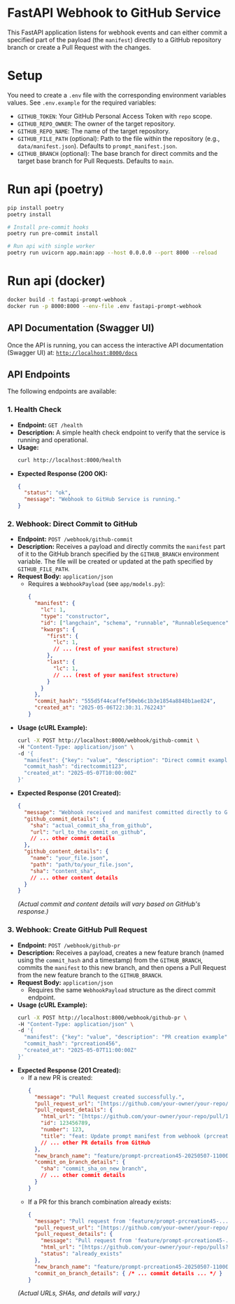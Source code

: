 # FastAPI Webhook to GitHub Service

This FastAPI application listens for webhook events and can either commit a specified part of the payload (the `manifest`) directly to a GitHub repository branch or create a Pull Request with the changes.

# Setup
You need to create a `.env` file with the corresponding environment variables values. See `.env.example` for the required variables:
* `GITHUB_TOKEN`: Your GitHub Personal Access Token with `repo` scope.
* `GITHUB_REPO_OWNER`: The owner of the target repository.
* `GITHUB_REPO_NAME`: The name of the target repository.
* `GITHUB_FILE_PATH` (optional): Path to the file within the repository (e.g., `data/manifest.json`). Defaults to `prompt_manifest.json`.
* `GITHUB_BRANCH` (optional): The base branch for direct commits and the target base branch for Pull Requests. Defaults to `main`.

# Run api (poetry)
```bash
pip install poetry
poetry install

# Install pre-commit hooks
poetry run pre-commit install

# Run api with single worker
poetry run uvicorn app.main:app --host 0.0.0.0 --port 8000 --reload
```

# Run api (docker)

```bash
docker build -t fastapi-prompt-webhook .
docker run -p 8000:8000 --env-file .env fastapi-prompt-webhook
```

## API Documentation (Swagger UI)

Once the API is running, you can access the interactive API documentation (Swagger UI) at:
[`http://localhost:8000/docs`](http://localhost:8000/docs)

## API Endpoints

The following endpoints are available:

### 1. Health Check

* **Endpoint:** `GET /health`
* **Description:** A simple health check endpoint to verify that the service is running and operational.
* **Usage:**
    ```bash
    curl http://localhost:8000/health
    ```
* **Expected Response (200 OK):**
    ```json
    {
      "status": "ok",
      "message": "Webhook to GitHub Service is running."
    }
    ```

### 2. Webhook: Direct Commit to GitHub

* **Endpoint:** `POST /webhook/github-commit`
* **Description:** Receives a payload and directly commits the `manifest` part of it to the GitHub branch specified by the `GITHUB_BRANCH` environment variable. The file will be created or updated at the path specified by `GITHUB_FILE_PATH`.
* **Request Body:** `application/json`
    * Requires a `WebhookPayload` (see `app/models.py`):
        ```json
        {
          "manifest": {
            "lc": 1,
            "type": "constructor",
            "id": ["langchain", "schema", "runnable", "RunnableSequence"],
            "kwargs": {
              "first": {
                "lc": 1,
                // ... (rest of your manifest structure)
              },
              "last": {
                "lc": 1,
                // ... (rest of your manifest structure)
              }
            }
          },
          "commit_hash": "555d5f44caffef50eb6c1b3e1854a8848b1ae824",
          "created_at": "2025-05-06T22:30:31.762243"
        }
        ```
* **Usage (cURL Example):**
    ```bash
    curl -X POST http://localhost:8000/webhook/github-commit \
    -H "Content-Type: application/json" \
    -d '{
      "manifest": {"key": "value", "description": "Direct commit example"},
      "commit_hash": "directcommit123",
      "created_at": "2025-05-07T10:00:00Z"
    }'
    ```
* **Expected Response (201 Created):**
    ```json
    {
      "message": "Webhook received and manifest committed directly to GitHub successfully.",
      "github_commit_details": {
        "sha": "actual_commit_sha_from_github",
        "url": "url_to_the_commit_on_github",
        // ... other commit details
      },
      "github_content_details": {
        "name": "your_file.json",
        "path": "path/to/your_file.json",
        "sha": "content_sha",
        // ... other content details
      }
    }
    ```
    *(Actual commit and content details will vary based on GitHub's response.)*

### 3. Webhook: Create GitHub Pull Request

* **Endpoint:** `POST /webhook/github-pr`
* **Description:** Receives a payload, creates a new feature branch (named using the `commit_hash` and a timestamp) from the `GITHUB_BRANCH`, commits the `manifest` to this new branch, and then opens a Pull Request from the new feature branch to the `GITHUB_BRANCH`.
* **Request Body:** `application/json`
    * Requires the same `WebhookPayload` structure as the direct commit endpoint.
* **Usage (cURL Example):**
    ```bash
    curl -X POST http://localhost:8000/webhook/github-pr \
    -H "Content-Type: application/json" \
    -d '{
      "manifest": {"key": "value", "description": "PR creation example"},
      "commit_hash": "prcreation456",
      "created_at": "2025-05-07T11:00:00Z"
    }'
    ```
* **Expected Response (201 Created):**
    * If a new PR is created:
        ```json
        {
          "message": "Pull Request created successfully.",
          "pull_request_url": "[https://github.com/your-owner/your-repo/pull/123](https://github.com/your-owner/your-repo/pull/123)",
          "pull_request_details": {
            "html_url": "[https://github.com/your-owner/your-repo/pull/123](https://github.com/your-owner/your-repo/pull/123)",
            "id": 123456789,
            "number": 123,
            "title": "feat: Update prompt manifest from webhook (prcreation45)",
            // ... other PR details from GitHub
          },
          "new_branch_name": "feature/prompt-prcreation45-20250507-110000",
          "commit_on_branch_details": {
            "sha": "commit_sha_on_new_branch",
            // ... other commit details
          }
        }
        ```
    * If a PR for this branch combination already exists:
        ```json
        {
          "message": "Pull request from 'feature/prompt-prcreation45-...' to 'main' already exists.",
          "pull_request_url": "[https://github.com/your-owner/your-repo/pulls?q=is%3Apr+is%3Aopen+head%3Afeature/prompt-prcreation45-...base%3Amain](https://github.com/your-owner/your-repo/pulls?q=is%3Apr+is%3Aopen+head%3Afeature/prompt-prcreation45-...base%3Amain)",
          "pull_request_details": {
            "message": "Pull request from 'feature/prompt-prcreation45-...' to 'main' already exists.",
            "html_url": "[https://github.com/your-owner/your-repo/pulls?q=is%3Apr+is%3Aopen+head%3Afeature/prompt-prcreation45-...base%3Amain](https://github.com/your-owner/your-repo/pulls?q=is%3Apr+is%3Aopen+head%3Afeature/prompt-prcreation45-...base%3Amain)",
            "status": "already_exists"
          },
          "new_branch_name": "feature/prompt-prcreation45-20250507-110000",
          "commit_on_branch_details": { /* ... commit details ... */ }
        }
        ```
    *(Actual URLs, SHAs, and details will vary.)*
